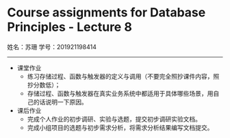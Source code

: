 # Course assignments for Database Principles - Lecture 8

姓名：苏珊
学号：201921198414

---
- 课堂作业
   - 练习存储过程、函数与触发器的定义与调用（不要完全照抄课件内容，照抄分数低）；
   - 存储过程、函数与触发器在真实业务系统中都适用于具体哪些场景，用自己的话说明一下原因。
- 课后作业  
  - 完成个人作业的初步调研、实验与选题，提交初步调研实验文档。
  - 完成小组项目的选题与初步需求分析，将需求分析结果编写文档提交。




